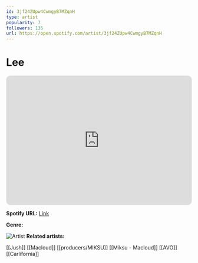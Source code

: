 ```yaml
---
id: 3jf24ZUpw4CwmgyB7MZqnH
type: artist
popularity: 7
followers: 135
url: https://open.spotify.com/artist/3jf24ZUpw4CwmgyB7MZqnH
---
```

# Lee

<iframe style="border-radius:12px" src="https://open.spotify.com/embed/artist/3jf24ZUpw4CwmgyB7MZqnH" width="100%" height="352" frameBorder="0" allowfullscreen="" allow="autoplay; clipboard-write; encrypted-media; fullscreen; picture-in-picture" loading="lazy"></iframe>

**Spotify URL:** [Link](https://open.spotify.com/artist/3jf24ZUpw4CwmgyB7MZqnH)

**Genre:** 

![Artist](https://i.scdn.co/image/ab6761610000e5eb488633e5e63018a0ea8055a1)
**Related artists:**

[[Jush]]
[[Macloud]]
[[producers/MIKSU]]
[[Miksu - Macloud]]
[[AVO]]
[[Carlifornia]]
